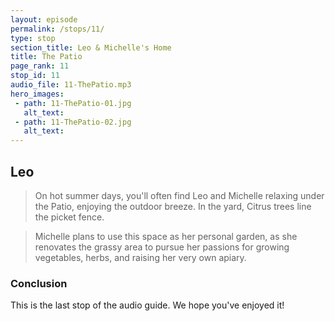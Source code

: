 ```yaml
---
layout: episode
permalink: /stops/11/
type: stop
section_title: Leo & Michelle's Home
title: The Patio
page_rank: 11
stop_id: 11
audio_file: 11-ThePatio.mp3
hero_images:
 - path: 11-ThePatio-01.jpg
   alt_text:
 - path: 11-ThePatio-02.jpg
   alt_text:
---
```


## Leo
> On hot summer days, you'll often find Leo and Michelle relaxing under the Patio,
enjoying the outdoor breeze. In the yard, Citrus trees line the picket fence.

> Michelle plans to use this space as her personal garden, as she renovates the
grassy area to pursue her passions for growing vegetables, herbs, and raising her
very own apiary.

### Conclusion
This is the last stop of the audio guide. We hope you've enjoyed it!
